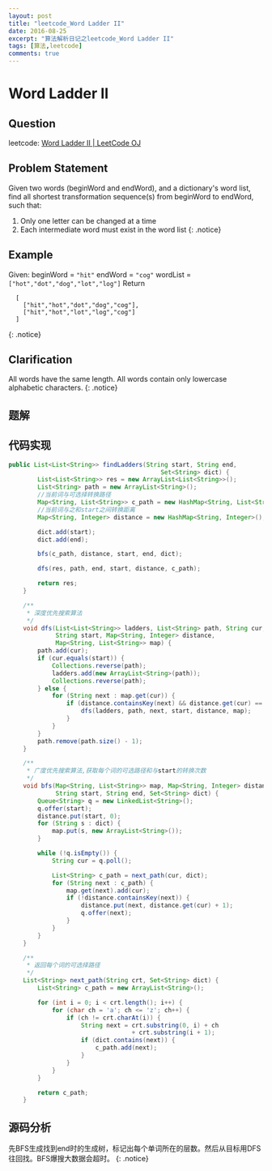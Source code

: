 ```yaml
---
layout: post
title: "leetcode_Word Ladder II"
date: 2016-08-25
excerpt: "算法解析日记之leetcode_Word Ladder II"
tags: [算法,leetcode]
comments: true
---
```

# Word Ladder II

## Question
leetcode: [Word Ladder II | LeetCode OJ](https://leetcode.com/problems/word-ladder-ii/)

## Problem Statement

Given two words (beginWord and endWord), and a dictionary's word list, find all shortest transformation sequence(s) from beginWord to endWord, such that:
1. Only one letter can be changed at a time
2. Each intermediate word must exist in the word list
{: .notice}

## Example

Given:
beginWord = `"hit"`
endWord = `"cog"`
wordList = `["hot","dot","dog","lot","log"]`
Return
```
  [
    ["hit","hot","dot","dog","cog"],
    ["hit","hot","lot","log","cog"]
  ]
```
{: .notice}

## Clarification

All words have the same length.
All words contain only lowercase alphabetic characters.
{: .notice}

## 题解

## 代码实现

```java
public List<List<String>> findLadders(String start, String end,
                                          Set<String> dict) {
        List<List<String>> res = new ArrayList<List<String>>();
        List<String> path = new ArrayList<String>();
        //当前词与可选择转换路径
        Map<String, List<String>> c_path = new HashMap<String, List<String>>();
        //当前词与之和start之间转换距离
        Map<String, Integer> distance = new HashMap<String, Integer>();

        dict.add(start);
        dict.add(end);

        bfs(c_path, distance, start, end, dict);

        dfs(res, path, end, start, distance, c_path);

        return res;
    }

    /**
     * 深度优先搜索算法
     */
    void dfs(List<List<String>> ladders, List<String> path, String cur,
             String start, Map<String, Integer> distance,
             Map<String, List<String>> map) {
        path.add(cur);
        if (cur.equals(start)) {
            Collections.reverse(path);
            ladders.add(new ArrayList<String>(path));
            Collections.reverse(path);
        } else {
            for (String next : map.get(cur)) {
                if (distance.containsKey(next) && distance.get(cur) == distance.get(next) + 1) {
                    dfs(ladders, path, next, start, distance, map);
                }
            }
        }
        path.remove(path.size() - 1);
    }

    /**
     * 广度优先搜索算法,获取每个词的可选路径和与start的转换次数
     */
    void bfs(Map<String, List<String>> map, Map<String, Integer> distance,
             String start, String end, Set<String> dict) {
        Queue<String> q = new LinkedList<String>();
        q.offer(start);
        distance.put(start, 0);
        for (String s : dict) {
            map.put(s, new ArrayList<String>());
        }

        while (!q.isEmpty()) {
            String cur = q.poll();

            List<String> c_path = next_path(cur, dict);
            for (String next : c_path) {
                map.get(next).add(cur);
                if (!distance.containsKey(next)) {
                    distance.put(next, distance.get(cur) + 1);
                    q.offer(next);
                }
            }
        }
    }

    /**
     * 返回每个词的可选择路径
     */
    List<String> next_path(String crt, Set<String> dict) {
        List<String> c_path = new ArrayList<String>();

        for (int i = 0; i < crt.length(); i++) {
            for (char ch = 'a'; ch <= 'z'; ch++) {
                if (ch != crt.charAt(i)) {
                    String next = crt.substring(0, i) + ch
                                  + crt.substring(i + 1);
                    if (dict.contains(next)) {
                        c_path.add(next);
                    }
                }
            }
        }

        return c_path;
    }

```

## 源码分析

先BFS生成找到end时的生成树，标记出每个单词所在的层数。然后从目标用DFS往回找。BFS爆搜大数据会超时。
{: .notice}
